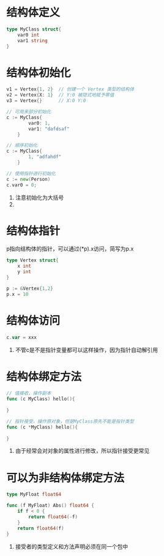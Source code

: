 # 结构体定义
```go
type MyClass struct{
	var0 int
	var1 string
}
```

# 结构体初始化
```go
v1 = Vertex{1, 2}  // 创建一个 Vertex 类型的结构体
v2 = Vertex{X: 1}  // Y:0 被隐式地赋予零值
v3 = Vertex{}      // X:0 Y:0

// 可用来部分初始化
c := MyClass{
		var0: 1,
		var1: "dafdsaf"
	}

// 顺序初始化
c := MyClass{
		1, "adfahdf"
	}

// 使用指针进行初始化
c := new(Person)
c.var0 = 0;
```
1. 注意初始化为大括号
2. 

# 结构体指针
p指向结构体的指针，可以通过(\*p).x访问，简写为p.x
```go
type Vertex struct{
	x int
	y int
}

p := &Vertex{1,2}
p.x = 10
```

# 结构体访问
```go
c.var = xxx
```
1. 不管c是不是指针变量都可以这样操作，因为指针自动解引用

# 结构体绑定方法
```go
// 值接收，操作副本
func (c MyClass) hello(){
	
}

// 指针接受，操作原对象，但是MyClass原先不能是指针类型
func (c *MyClass) hello(){
	
}
```
1. 由于经常会对对象的属性进行修改，所以指针接受更常见

# 可以为非结构体绑定方法
```go
type MyFloat float64

func (f MyFloat) Abs() float64 {
	if f < 0 {
		return float64(-f)
	}
	return float64(f)
}
```
1. 接受者的类型定义和方法声明必须在同一个包中



